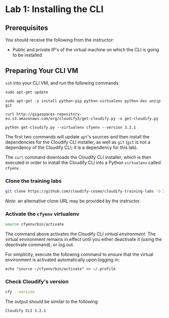 # Lab 1: Installing the CLI

## Prerequisites

You should receive the following from the instructor:

* Public and private IP's of the virtual machine on which the CLI is going to be installed

## Preparing Your CLI VM

`ssh` into your CLI VM, and run the following commands:

`sudo apt-get update`

`sudo apt-get -y install python-pip python-virtualenv python-dev unzip git`

`curl http://gigaspaces-repository-eu.s3.amazonaws.com/org/cloudify3/get-cloudify.py -o get-cloudify.py`

`python get-cloudify.py --virtualenv cfyenv --version 3.2.1`

The first two commands will update `apt`'s sources and then install the dependencies for the Cloudify CLI installer, as well as `git` (`git` is not a dependency of the Cloudify CLI; it is a dependency for this lab).

The `curl` command downloads the Cloudify CLI installer, which is then executed in order to install the Cloudify CLI into a Python `virtualenv` called `cfyenv`.

### Clone the training labs

```bash
git clone https://github.com/cloudify-cosmo/cloudify-training-labs -b 3.2.1
```

*Note*: an alternative clone URL may be provided by the instructor.

### Activate the `cfyenv` virtualenv

```bash
source cfyenv/bin/activate
```

The command above activates the Cloudify CLI *virtual environment*. The virtual environment remains in effect until you either deactivate it (using the deactivate command), or log out.

For simplicity, execute the following command to ensure that the virtual environment is activated automatically upon logging in:

```
echo "source ~/cfyenv/bin/activate" >> ~/.profile
```

### Check Cloudify's version

```bash
cfy --version
```

The output should be similar to the following:

```
Cloudify CLI 3.2.1
```